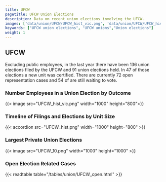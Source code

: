 ```yaml
---
title: UFCW
pagetitle: UFCW Union Elections
description: Data on recent union elections involving the UFCW.
images: ['data/union/UFCW/UFCW_hist_vic.png', 'data/union/UFCW/UFCW_hist_size.png', 'data/union/UFCW/UFCW_10.png']
keywords: ["UFCW union elections", "UFCW unions","Union elections"]
weight: 1
---
```

##  UFCW

Excluding public employees, in the last year there have been 136 union elections filed by the UFCW and 91 union elections held. In 47 of those elections a new unit was certified. There are currently 72 open representation cases and 54 of are still waiting to vote.

### Number Employees in a Union Election by Outcome
{{< image src="UFCW_hist_vic.png" width="1000" height="800">}}

### Timeline of Filings and Elections by Unit Size
{{< accordion src="UFCW_hist.png" width="1000" height="800" >}}

### Largest Private Union Elections
{{< image src="UFCW_10.png" width="1000" height="1000"  >}}

### Open Election Related Cases
{{< readtable table="/tables/union/UFCW_open.html" >}}

